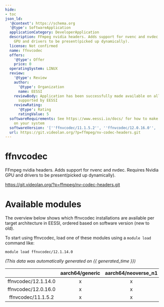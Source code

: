 ```yaml
---
hide:
- toc
json_ld:
  '@context': https://schema.org
  '@type': SoftwareApplication
  applicationCategory: DeveloperApplication
  description: FFmpeg nvidia headers. Adds support for nvenc and nvdec. Requires Nvidia
    GPU and drivers to be present(picked up dynamically).
  license: Not confirmed
  name: ffnvcodec
  offers:
    '@type': Offer
    price: 0
  operatingSystem: LINUX
  review:
    '@type': Review
    author:
      '@type': Organization
      name: EESSI
    reviewBody: Application has been successfully made available on all architectures
      supported by EESSI
    reviewRating:
      '@type': Rating
      ratingValue: 5
  softwareRequirements: See https://www.eessi.io/docs/ for how to make EESSI available
    on your system
  softwareVersion: '[''ffnvcodec/11.1.5.2'', ''ffnvcodec/12.0.16.0'', ''ffnvcodec/12.1.14.0'']'
  url: https://git.videolan.org/?p=ffmpeg/nv-codec-headers.git
---
```


ffnvcodec
=========


FFmpeg nvidia headers. Adds support for nvenc and nvdec. Requires Nvidia GPU and drivers to be present(picked up dynamically).

https://git.videolan.org/?p=ffmpeg/nv-codec-headers.git
# Available modules


The overview below shows which ffnvcodec installations are available per target architecture in EESSI, ordered based on software version (new to old).

To start using ffnvcodec, load one of these modules using a `module load` command like:

```shell
module load ffnvcodec/12.1.14.0
```

*(This data was automatically generated on {{ generated_time }})*  

| |aarch64/generic|aarch64/neoverse_n1|aarch64/neoverse_v1|x86_64/generic|x86_64/amd/zen2|x86_64/amd/zen3|x86_64/amd/zen4|x86_64/intel/haswell|x86_64/intel/skylake_avx512|
| :---: | :---: | :---: | :---: | :---: | :---: | :---: | :---: | :---: | :---: |
|ffnvcodec/12.1.14.0|x|x|x|x|x|x|x|x|x|
|ffnvcodec/12.0.16.0|x|x|x|x|x|x|x|x|x|
|ffnvcodec/11.1.5.2|x|x|x|x|x|x|x|x|x|
